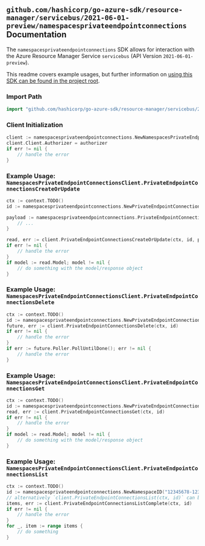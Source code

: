 
## `github.com/hashicorp/go-azure-sdk/resource-manager/servicebus/2021-06-01-preview/namespacesprivateendpointconnections` Documentation

The `namespacesprivateendpointconnections` SDK allows for interaction with the Azure Resource Manager Service `servicebus` (API Version `2021-06-01-preview`).

This readme covers example usages, but further information on [using this SDK can be found in the project root](https://github.com/hashicorp/go-azure-sdk/tree/main/docs).

### Import Path

```go
import "github.com/hashicorp/go-azure-sdk/resource-manager/servicebus/2021-06-01-preview/namespacesprivateendpointconnections"
```


### Client Initialization

```go
client := namespacesprivateendpointconnections.NewNamespacesPrivateEndpointConnectionsClientWithBaseURI("https://management.azure.com")
client.Client.Authorizer = authorizer
if err != nil {
	// handle the error
}
```


### Example Usage: `NamespacesPrivateEndpointConnectionsClient.PrivateEndpointConnectionsCreateOrUpdate`

```go
ctx := context.TODO()
id := namespacesprivateendpointconnections.NewPrivateEndpointConnectionID("12345678-1234-9876-4563-123456789012", "example-resource-group", "namespaceValue", "privateEndpointConnectionValue")

payload := namespacesprivateendpointconnections.PrivateEndpointConnection{
	// ...
}

read, err := client.PrivateEndpointConnectionsCreateOrUpdate(ctx, id, payload)
if err != nil {
	// handle the error
}
if model := read.Model; model != nil {
	// do something with the model/response object
}
```


### Example Usage: `NamespacesPrivateEndpointConnectionsClient.PrivateEndpointConnectionsDelete`

```go
ctx := context.TODO()
id := namespacesprivateendpointconnections.NewPrivateEndpointConnectionID("12345678-1234-9876-4563-123456789012", "example-resource-group", "namespaceValue", "privateEndpointConnectionValue")
future, err := client.PrivateEndpointConnectionsDelete(ctx, id)
if err != nil {
	// handle the error
}
if err := future.Poller.PollUntilDone(); err != nil {
	// handle the error
}
```


### Example Usage: `NamespacesPrivateEndpointConnectionsClient.PrivateEndpointConnectionsGet`

```go
ctx := context.TODO()
id := namespacesprivateendpointconnections.NewPrivateEndpointConnectionID("12345678-1234-9876-4563-123456789012", "example-resource-group", "namespaceValue", "privateEndpointConnectionValue")
read, err := client.PrivateEndpointConnectionsGet(ctx, id)
if err != nil {
	// handle the error
}
if model := read.Model; model != nil {
	// do something with the model/response object
}
```


### Example Usage: `NamespacesPrivateEndpointConnectionsClient.PrivateEndpointConnectionsList`

```go
ctx := context.TODO()
id := namespacesprivateendpointconnections.NewNamespaceID("12345678-1234-9876-4563-123456789012", "example-resource-group", "namespaceValue")
// alternatively `client.PrivateEndpointConnectionsList(ctx, id)` can be used to do batched pagination
items, err := client.PrivateEndpointConnectionsListComplete(ctx, id)
if err != nil {
	// handle the error
}
for _, item := range items {
	// do something
}
```
